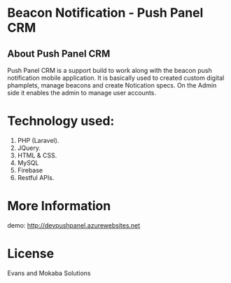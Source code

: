 # Beacon Notification - Push Panel CRM #

## About Push Panel CRM

Push Panel CRM is a support build to work along with the beacon push notification mobile application. It is basically used to created custom digital phamplets, manage beacons and create Notication specs.
On the Admin side it enables the admin to manage user accounts.

# Technology used:
   
   1. PHP (Laravel).
   2. JQuery.
   3. HTML & CSS.
   4. MySQL
   5. Firebase
   6. Restful APIs.
   
# More Information

demo: http://devpushpanel.azurewebsites.net

# License
   
   Evans and Mokaba Solutions
